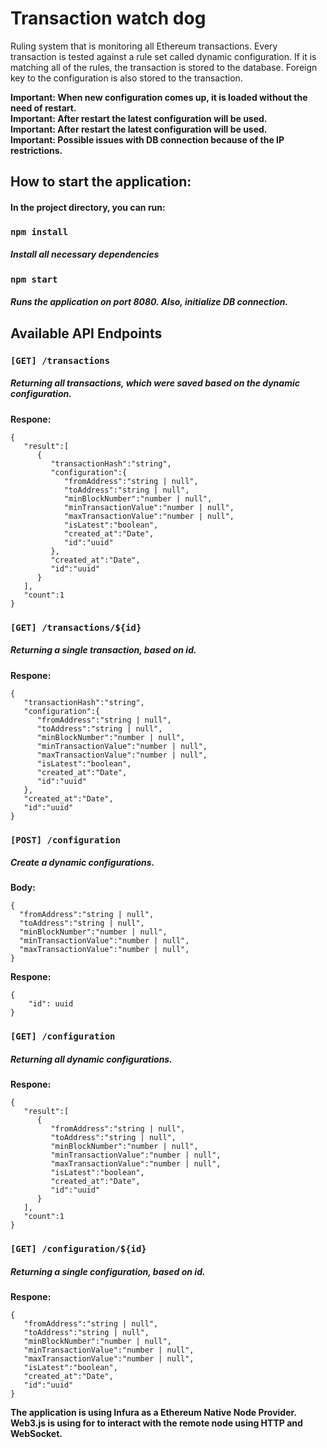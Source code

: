 # Transaction watch dog

Ruling system that is monitoring all Ethereum transactions. Every transaction is tested against a rule set called dynamic configuration. If it is matching all of the rules, the transaction is stored to the database. Foreign key to the configuration is also stored to the transaction.

**Important: When new configuration comes up, it is loaded without the need of restart.\
Important: After restart the latest configuration will be used.\
Important: After restart the latest configuration will be used.\
Important: Possible issues with DB connection because of the IP restrictions.**

## How to start the application:

#### In the project directory, you can run:

### `npm install`

##### Install all necessary dependencies

### `npm start`

##### Runs the application on port 8080. Also, initialize DB connection.

## Available API Endpoints

### `[GET] /transactions`

##### Returning all transactions, which were saved based on the dynamic configuration.

**Respone:**

    {
       "result":[
          {
             "transactionHash":"string",
             "configuration":{
                "fromAddress":"string | null",
                "toAddress":"string | null",
                "minBlockNumber":"number | null",
                "minTransactionValue":"number | null",
                "maxTransactionValue":"number | null",
                "isLatest":"boolean",
                "created_at":"Date",
                "id":"uuid"
             },
             "created_at":"Date",
             "id":"uuid"
          }
       ],
       "count":1
    }

### `[GET] /transactions/${id}`

##### Returning a single transaction, based on id.

**Respone:**

    {
       "transactionHash":"string",
       "configuration":{
          "fromAddress":"string | null",
          "toAddress":"string | null",
          "minBlockNumber":"number | null",
          "minTransactionValue":"number | null",
          "maxTransactionValue":"number | null",
          "isLatest":"boolean",
          "created_at":"Date",
          "id":"uuid"
       },
       "created_at":"Date",
       "id":"uuid"
    }

### `[POST] /configuration`

##### Create a dynamic configurations.

**Body:**

    {
      "fromAddress":"string | null",
      "toAddress":"string | null",
      "minBlockNumber":"number | null",
      "minTransactionValue":"number | null",
      "maxTransactionValue":"number | null",
    }

**Respone:**

    {
        "id": uuid
    }

### `[GET] /configuration`

##### Returning all dynamic configurations.

**Respone:**

    {
       "result":[
          {
             "fromAddress":"string | null",
             "toAddress":"string | null",
             "minBlockNumber":"number | null",
             "minTransactionValue":"number | null",
             "maxTransactionValue":"number | null",
             "isLatest":"boolean",
             "created_at":"Date",
             "id":"uuid"
          }
       ],
       "count":1
    }

### `[GET] /configuration/${id}`

##### Returning a single configuration, based on id.

**Respone:**

    {
       "fromAddress":"string | null",
       "toAddress":"string | null",
       "minBlockNumber":"number | null",
       "minTransactionValue":"number | null",
       "maxTransactionValue":"number | null",
       "isLatest":"boolean",
       "created_at":"Date",
       "id":"uuid"
    }

**The application is using Infura as a Ethereum Native Node Provider. Web3.js is using for to interact with the remote node using HTTP and WebSocket.**
